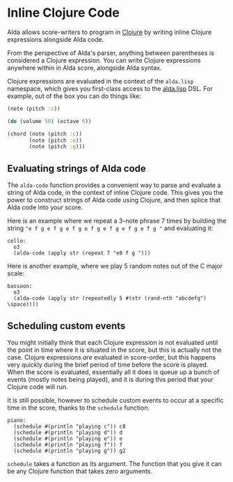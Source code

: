 # Inline Clojure Code

Alda allows score-writers to program in [Clojure](http://www.clojure.org) by writing inline Clojure expressions alongside Alda code.

From the perspective of Alda's parser, anything between parentheses is considered a Clojure expression. You can write Clojure expressions anywhere within in Alda score, alongside Alda syntax.

Clojure expressions are evaluated in the context of the `alda.lisp` namespace, which gives you first-class access to the [alda.lisp](alda-lisp.md) DSL. For example, out of the box you can do things like:

```clojure
(note (pitch :c))

(do (volume 50) (octave 6))

(chord (note (pitch :c))
       (note (pitch :e))
       (note (pitch :g)))
```

## Evaluating strings of Alda code

The `alda-code` function provides a convenient way to parse and evaluate a string of Alda code, in the context of inline Clojure code. This gives you the power to construct strings of Alda code using Clojure, and then splice that Alda code into your score.

Here is an example where we repeat a 3-note phrase 7 times by building the string `"e f g e f g e f g e f g e f g e f g e f g "` and evaluating it:

```
cello:
  o3
  (alda-code (apply str (repeat 7 "e8 f g ")))
```

Here is another example, where we play 5 random notes out of the C major scale:

```
bassoon:
  o3
  (alda-code (apply str (repeatedly 5 #(str (rand-nth "abcdefg") \space))))
```

## Scheduling custom events

You might initially think that each Clojure expression is not evaluated until the point in time where it is situated in the score, but this is actually not the case. Clojure expressions *are* evaluated in score-order, but this happens very quickly during the brief period of time before the score is played. When the score is evaluated, essentially all it does is queue up a bunch of events (mostly notes being played), and it is during this period that your Clojure code will run.

It is still possible, however to schedule custom events to occur at a specific time in the score, thanks to the `schedule` function.

```
piano:
  (schedule #(println "playing c")) c8
  (schedule #(println "playing d")) d
  (schedule #(println "playing e")) e
  (schedule #(println "playing f")) f
  (schedule #(println "playing g")) g2
```

`schedule` takes a function as its argument. The function that you give it can be any Clojure function that takes zero arguments.
